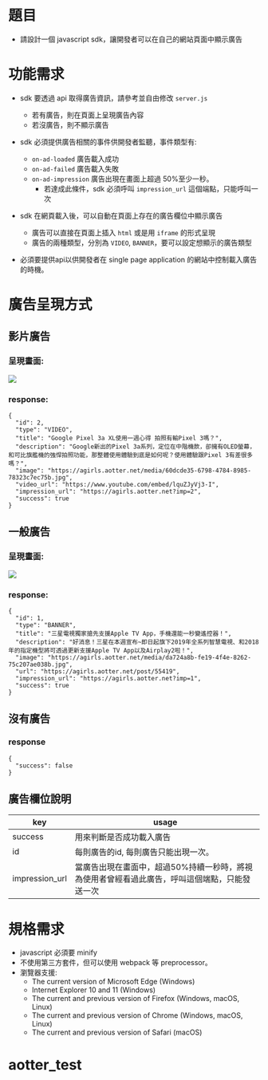 # 題目
- 請設計一個 javascript sdk，讓開發者可以在自己的網站頁面中顯示廣告

# 功能需求
- sdk 要透過 api 取得廣告資訊，請參考並自由修改 `server.js`
    - 若有廣告，則在頁面上呈現廣告內容
    - 若沒廣告，則不顯示廣告

- sdk 必須提供廣告相關的事件供開發者監聽，事件類型有:
    - `on-ad-loaded` 廣告載入成功
    - `on-ad-failed` 廣告載入失敗
    - `on-ad-impression` 廣告出現在畫面上超過 50%至少一秒。
      - 若達成此條件，sdk 必須呼叫 `impression_url` 這個端點，只能呼叫一次
- sdk 在網頁載入後，可以自動在頁面上存在的廣告欄位中顯示廣告
    - 廣告可以直接在頁面上插入 `html` 或是用 `iframe` 的形式呈現
    - 廣告的兩種類型，分別為 `VIDEO`, `BANNER`，要可以設定想顯示的廣告類型 
- 必須要提供api以供開發者在 single page application 的網站中控制載入廣告的時機。

# 廣告呈現方式
## 影片廣告
### 呈現畫面:
![](https://user-images.githubusercontent.com/1284568/58097483-137d3280-7c0a-11e9-978c-8cadc5d76419.png)

### response:
```
{  
  "id": 2,
  "type": "VIDEO",
  "title": "Google Pixel 3a XL使用一週心得 拍照有輸Pixel 3嗎？",
  "description": "Google新出的Pixel 3a系列，定位在中階機款，卻擁有OLED螢幕，和可比旗艦機的強悍拍照功能，那整體使用體驗到底是如何呢？使用體驗跟Pixel 3有差很多嗎？",
  "image": "https://agirls.aotter.net/media/60dcde35-6798-4784-8985-78323c7ec75b.jpg",
  "video_url": "https://www.youtube.com/embed/lquZJyVj3-I",
  "impression_url": "https://agirls.aotter.net?imp=2",
  "success": true
}
```

## 一般廣告
### 呈現畫面:

![](https://user-images.githubusercontent.com/1284568/58097704-94d4c500-7c0a-11e9-93f4-9ca2fe812d99.png)


### response:
```
{  
  "id": 1,
  "type": "BANNER",
  "title": "三星電視獨家搶先支援Apple TV App，手機還能一秒變遙控器！",
  "description": "好消息！三星在本週宣布~即日起旗下2019年全系列智慧電視、和2018年的指定機型將可透過更新支援Apple TV App以及Airplay2啦！",
  "image": "https://agirls.aotter.net/media/da724a8b-fe19-4f4e-8262-75c207ae038b.jpg",
  "url": "https://agirls.aotter.net/post/55419",
  "impression_url": "https://agirls.aotter.net?imp=1",
  "success": true
}
```

## 沒有廣告
### response
```
{  
  "success": false
}
```

## 廣告欄位說明

| key            | usage                                                                                         |
|----------------|-----------------------------------------------------------------------------------------------|
| success        | 用來判斷是否成功載入廣告                                                                      |
| id             | 每則廣告的id, 每則廣告只能出現一次。                                                          |
| impression_url | 當廣告出現在畫面中，超過50%持續一秒時，將視為使用者曾經看過此廣告，呼叫這個端點，只能發送一次 |


# 規格需求
- javascript 必須要 minify
- 不使用第三方套件，但可以使用 webpack 等 preprocessor。
- 瀏覽器支援:
    - The current version of Microsoft Edge (Windows)
    - Internet Explorer 10 and 11 (Windows)
    - The current and previous version of Firefox (Windows, macOS, Linux)
    - The current and previous version of Chrome (Windows, macOS, Linux)
    - The current and previous version of Safari (macOS)
    
# aotter_test
